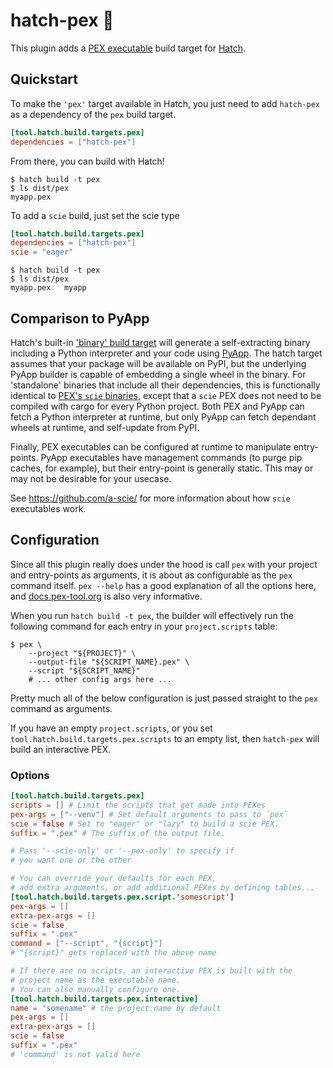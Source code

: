 # hatch-pex 🍳

This plugin adds a [PEX executable](https://github.com/pex-tool/pex) build target for [Hatch](https://github.com/pypa/hatch).


## Quickstart

To make the `'pex'` target available in Hatch, you just need to add `hatch-pex` as a dependency of the `pex` build target.

```toml
[tool.hatch.build.targets.pex]
dependencies = ["hatch-pex"]
```

From there, you can build with Hatch!

```console
$ hatch build -t pex
$ ls dist/pex
myapp.pex
```

To add a `scie` build, just set the scie type

```toml
[tool.hatch.build.targets.pex]
dependencies = ["hatch-pex"]
scie = "eager"
```

```console
$ hatch build -t pex
$ ls dist/pex
myapp.pex   myapp
```

## Comparison to PyApp

Hatch's built-in ['binary' build target](https://hatch.pypa.io/latest/plugins/builder/binary/) will generate a self-extracting binary including a Python interpreter and your code using [PyApp](https://github.com/ofek/pyapp). The hatch target assumes that your package will be available on PyPI, but the underlying PyApp builder is capable of embedding a single wheel in the binary. For 'standalone' binaries that include all their dependencies, this is functionally identical to [PEX's `scie` binaries](https://docs.pex-tool.org/scie.html), except that a `scie` PEX does not need to be compiled with cargo for every Python project. Both PEX and PyApp can fetch a Python interpreter at runtime, but only PyApp can fetch dependant wheels at runtime, and self-update from PyPI.

Finally, PEX executables can be configured at runtime to manipulate entry-points. PyApp executables have management commands (to purge pip caches, for example), but their entry-point is generally static. This may or may not be desirable for your usecase.

See https://github.com/a-scie/ for more information about how `scie` executables work.

## Configuration

Since all this plugin really does under the hood is call `pex` with your project and entry-points as arguments, it is about as configurable as the `pex` command itself. `pex --help` has a good explanation of all the options here, and [docs.pex-tool.org](https://docs.pex-tool.org) is also very informative.

When you run `hatch build -t pex`, the builder will effectively run the following command for each entry in your `project.scripts` table:

```console
$ pex \
    --project "${PROJECT}" \
    --output-file "${SCRIPT_NAME}.pex" \
    --script "${SCRIPT_NAME}"
    # ... other config args here ...
```

Pretty much all of the below configuration is just passed straight to the `pex` command as arguments.

If you have an empty `project.scripts`, or you set `tool.hatch.build.targets.pex.scripts` to an empty list, then `hatch-pex` will build an interactive PEX.

### Options

```toml
[tool.hatch.build.targets.pex]
scripts = [] # Limit the scripts that get made into PEXes
pex-args = ["--venv"] # Set default arguments to pass to `pex`
scie = false # Set to "eager" or "lazy" to build a scie PEX.
suffix = ".pex" # The suffix of the output file.

# Pass '--scie-only' or '--pex-only' to specify if
# you want one or the other

# You can override your defaults for each PEX,
# add extra arguments, or add additional PEXes by defining tables...
[tool.hatch.build.targets.pex.script.'somescript']
pex-args = []
extra-pex-args = [] 
scie = false
suffix = ".pex"
command = ["--script", "{script}"]
# "{script}" gets replaced with the above name

# If there are no scripts, an interactive PEX is built with the
# project name as the executable name.
# You can also manually configure one.
[tool.hatch.build.targets.pex.interactive]
name = "somename" # the project.name by default
pex-args = []
extra-pex-args = []
scie = false
suffix = ".pex"
# 'command' is not valid here
